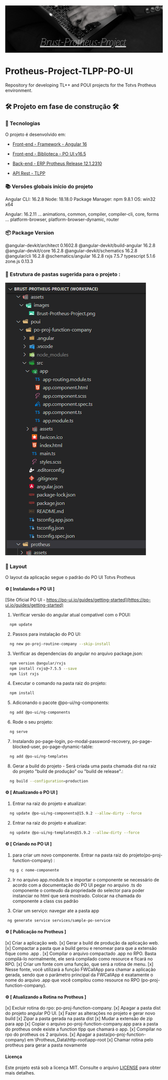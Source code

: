 ![Logotipo do Brust-Protheus-Project](./assets/images/Brust-Protheus-Project.png)

# Protheus-Project-TLPP-PO-UI

Repository for developing TL++ and POUI projects for the Totvs Protheus environment.

## 🛠️ Projeto em fase de construção 🛠️

### :bookmark: Tecnologias

O projeto é desenvolvido em:

-   [Front-end - Framework - Angular 16](https://angular.io/)

-   [Front-end - Biblioteca - PO UI v16.5](https://po-ui.io/)

-   [Back-end - ERP Protheus Release 12.1.2310](https://tdn.totvs.com/pages/releaseview.action?pageId=744479921)
-   [API Rest - TLPP](https://tdn.totvs.com/display/tec/TLPP)

### :books: Versões globais início do projeto

Angular CLI: 16.2.8
Node: 18.18.0
Package Manager: npm 9.8.1
OS: win32 x64

Angular: 16.2.11
... animations, common, compiler, compiler-cli, core, forms
... platform-browser, platform-browser-dynamic, router

### :package: Package Version

@angular-devkit/architect 0.1602.8
@angular-devkit/build-angular 16.2.8
@angular-devkit/core 16.2.8
@angular-devkit/schematics 16.2.8
@angular/cli 16.2.8
@schematics/angular 16.2.8
rxjs 7.5.7
typescript 5.1.6
zone.js 0.13.3

### :deciduous_tree: Estrutura de pastas sugerida para o projeto :

![arvore_projeto](./assets/images/arvore_projeto.png)

### 🎨 Layout

O layout da aplicação segue o padrão do PO UI Totvs Protheus

#### ⚙️ [ Instalando o PO UI ]

[Site Oficial PO UI - https://po-ui.io/guides/getting-started](https://po-ui.io/guides/getting-started)

1. Verificar versão do angular atual compativel com o POUI:

```bash
  npm update
```

2. Passos para instalação do PO UI:

```bash
  ng new po-proj-routine-company --skip-install
```

3. Verificar as dependencias do angular no arquivo package.json:

```bash
  npm version @angular/rxjs
  npm install rxjs@~7.5.5 --save
  npm list rxjs
```

4. Executar o comando na pasta raiz do projeto:

```bash
  npm install
```

5. Adiconando o pacote @po-ui/ng-components:

```bash
  ng add @po-ui/ng-components
```

6. Rode o seu projeto:

```bash
  ng serve
```

7. Instalando po-page-login, po-modal-password-recovery, po-page-blocked-user, po-page-dynamic-table:

```bash
  ng add @po-ui/ng-templates
```

8. Gerar a build do projeto - Será criada uma pasta chamada dist na raiz do projeto "build de produção" ou "build de release".:

```bash
  ng build --configuration=production
```

#### ⚙️ [ Atualizando o PO UI ]

1. Entrar na raiz do projeto e atualizar:

```bash
  ng update @po-ui/ng-components@15.9.2 --allow-dirty --force
```

2. Entrar na raiz do projeto e atualizar:

```bash
  ng update @po-ui/ng-templates@15.9.2 --allow-dirty --force
```

#### ⚙️ [ Criando no PO UI ]

1. para criar um novo componente. Entrar na pasta raiz do projeto(po-proj-function-company) :

```bash
  ng g c nome-componente
```

2. Ir no arquivo app.module.ts e importar o componente se necessário de acordo com a documentação do PO UI
   pegar no arquivo .ts do componente o conteudo da propriedade do selector para poder instanciar no html que será mostrado.
   Colocar na chamada do componente a class css padrão

3. Criar um serviço:
   navegar ate a pasta app

```bash
 ng generate service services/sample-po-service
```

#### ⚙️ [ Publicação no Protheus ]

[x] Criar a aplicação web.
[x] Gerar a build de produção da aplicação web.
[x] Compactar a pasta que a build gerou e renomear para que a extensão fique como .app .
[x] Compilar o arquivo compactado .app no RPO. Basta compilá-lo normalmente, ele será compilado como resource e ficará no RPO.
[x] Criar um fonte com uma função, que será a rotina de menu.
[x] Nesse fonte, você utilizará a função FWCallApp para chamar a aplicação gerada, sendo que o parâmetro principal da FWCallApp é exatamente o nome do arquivo .app que você compilou como resource no RPO (po-proj-function-company).

#### ⚙️ [ Atualizando a Rotina no Protheus ]

[x] Excluir rotina do rpo: po-proj-function-company.
[x] Apagar a pasta dist do projeto angular PO UI.
[x] Fazer as alterações no projeto e gerar novo build
[x] Zipar a pasta gerada na pasta dist
[x] Mudar a extensão de zip para app
[x] Copiar o arquivo po-proj-function-company.app para a pasta do protheus onde existe a function tlpp que chamará o app.
[x] Compilar no rpo do protheus os 2 arquivos.
[x] Apagar a pasta(po-proj-function-company) em \Protheus_Data\http-root\app-root
[x] Chamar rotina pelo protheus para gerar a pasta novamente

#### Licença

Este projeto está sob a licença MIT. Consulte o arquivo [LICENSE](./LICENSE) para obter mais detalhes.
